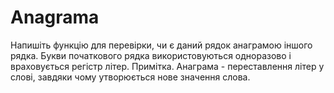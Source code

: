 # Anagrama
Напишіть функцію для перевірки, чи є даний рядок анаграмою іншого рядка. Букви початкового рядка використовуються одноразово і враховується регістр літер. Примітка. Анаграма - переставлення літер у слові, завдяки чому утворюється нове значення слова.
